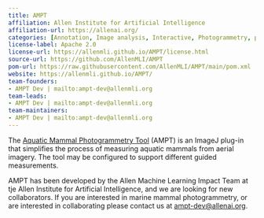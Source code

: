 ```yaml
---
title: AMPT
affiliation: Allen Institute for Artificial Intelligence
affiliation-url: https://allenai.org/
categories: [Annotation, Image analysis, Interactive, Photogrammetry, plugin]
license-label: Apache 2.0
license-url: https://allenmli.github.io/AMPT/license.html
source-url: https://github.com/AllenMLI/AMPT
pom-url: https://raw.githubusercontent.com/AllenMLI/AMPT/main/pom.xml
website: https://allenmli.github.io/AMPT/
team-founders:
- AMPT Dev | mailto:ampt-dev@allenmli.org
team-leads:
- AMPT Dev | mailto:ampt-dev@allenmli.org
team-maintainers:
- AMPT Dev | mailto:ampt-dev@allenmli.org
---
```


 The [Aquatic Mammal Photogrammetry Tool](https://allenmli.github.io/AMPT/) (AMPT) is an ImageJ plug-in that simplifies the process of measuring aquatic mammals from aerial imagery. The tool may be configured to support different guided measurements.

 AMPT has been developed by the Allen Machine Learning Impact Team at tje Allen Institute for Artificial Intelligence, and we are looking for new collaborators. If you are interested in marine mammal photogrammetry, or are interested in collaborating please contact us at [ampt-dev@allenai.org](mailto:ampt-dev@allenai.org).

